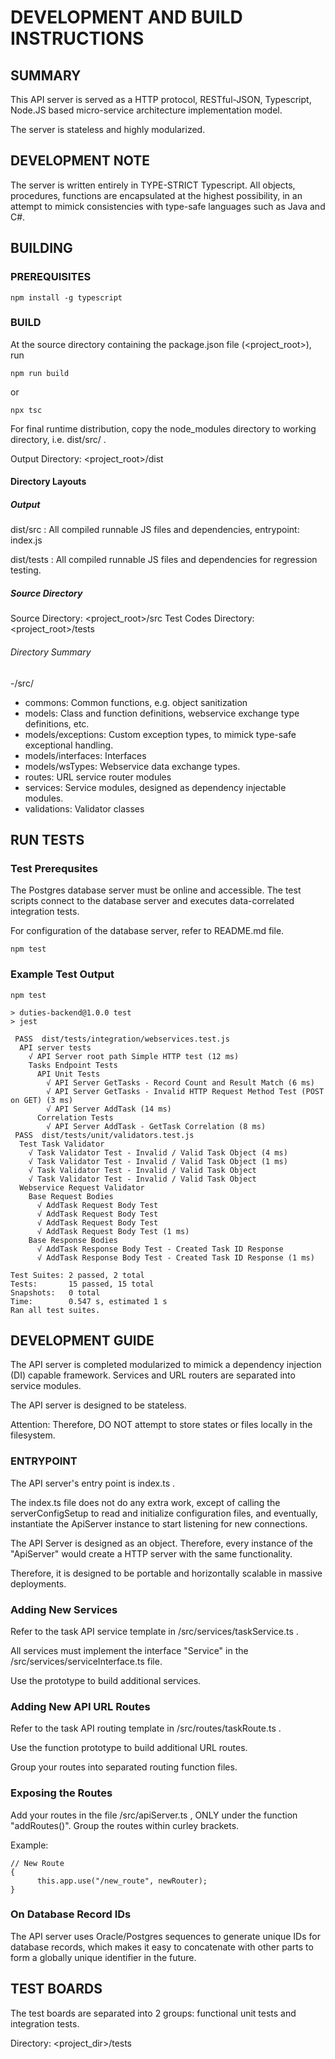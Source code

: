 # DEVELOPMENT AND BUILD INSTRUCTIONS

## SUMMARY

This API server is served as a HTTP protocol, RESTful-JSON, Typescript, Node.JS based micro-service architecture implementation model.

The server is stateless and highly modularized.

## DEVELOPMENT NOTE

The server is written entirely in TYPE-STRICT Typescript. All objects, procedures, functions are encapsulated at the highest possibility, in an attempt to mimick consistencies with type-safe languages such as Java and C#.

## BUILDING

### PREREQUISITES

```
npm install -g typescript
```

### BUILD

At the source directory containing the package.json file (<project_root>), run

```
npm run build
```

or

```
npx tsc
```

For final runtime distribution, copy the node_modules directory to working directory, i.e. dist/src/ .

Output Directory: <project_root>/dist

#### Directory Layouts

##### Output

dist/src : All compiled runnable JS files and dependencies, entrypoint: index.js

dist/tests : All compiled runnable JS files and dependencies for regression testing.

##### Source Directory

Source Directory: <project_root>/src
Test Codes Directory: <project_root>/tests

###### Directory Summary

-/src/

* commons: Common functions, e.g. object sanitization
* models: Class and function definitions, webservice exchange type definitions, etc.
* models/exceptions: Custom exception types, to mimick type-safe exceptional handling.
* models/interfaces: Interfaces
* models/wsTypes: Webservice data exchange types.
* routes: URL service router modules
* services: Service modules, designed as dependency injectable modules.
* validations: Validator classes

## RUN TESTS

### Test Prerequsites

The Postgres database server must be online and accessible. The test scripts connect to the database server and executes data-correlated integration tests.

For configuration of the database server, refer to README.md file.

```
npm test
```

### Example Test Output

```
npm test

> duties-backend@1.0.0 test
> jest

 PASS  dist/tests/integration/webservices.test.js
  API server tests
    √ API Server root path Simple HTTP test (12 ms)
    Tasks Endpoint Tests
      API Unit Tests
        √ API Server GetTasks - Record Count and Result Match (6 ms)
        √ API Server GetTasks - Invalid HTTP Request Method Test (POST on GET) (3 ms)
        √ API Server AddTask (14 ms)
      Correlation Tests
        √ API Server AddTask - GetTask Correlation (8 ms)
 PASS  dist/tests/unit/validators.test.js
  Test Task Validator
    √ Task Validator Test - Invalid / Valid Task Object (4 ms)
    √ Task Validator Test - Invalid / Valid Task Object (1 ms)
    √ Task Validator Test - Invalid / Valid Task Object
    √ Task Validator Test - Invalid / Valid Task Object
  Webservice Request Validator
    Base Request Bodies
      √ AddTask Request Body Test
      √ AddTask Request Body Test
      √ AddTask Request Body Test
      √ AddTask Request Body Test (1 ms)
    Base Response Bodies
      √ AddTask Response Body Test - Created Task ID Response
      √ AddTask Response Body Test - Created Task ID Response (1 ms)

Test Suites: 2 passed, 2 total
Tests:       15 passed, 15 total
Snapshots:   0 total
Time:        0.547 s, estimated 1 s
Ran all test suites.
```

## DEVELOPMENT GUIDE

The API server is completed modularized to mimick a dependency injection (DI) capable framework. Services and URL routers are separated into service modules.

The API server is designed to be stateless.

Attention: Therefore, DO NOT attempt to store states or files locally in the filesystem.

### ENTRYPOINT

The API server's entry point is index.ts .

The index.ts file does not do any extra work, except of calling the serverConfigSetup to read and initialize configuration files, and eventually, instantiate the ApiServer instance to start listening for new connections.
  
The API Server is designed as an object. Therefore, every instance of the "ApiServer" would create a HTTP server with the same functionality.

Therefore, it is designed to be portable and horizontally scalable in massive deployments.

### Adding New Services

Refer to the task API service template in /src/services/taskService.ts .  

All services must implement the interface "Service" in the /src/services/serviceInterface.ts file.

Use the prototype to build additional services.

### Adding New API URL Routes

Refer to the task API routing template in /src/routes/taskRoute.ts .  

Use the function prototype to build additional URL routes.

Group your routes into separated routing function files.

### Exposing the Routes

Add your routes in the file /src/apiServer.ts , ONLY under the function "addRoutes()". Group the routes within curley brackets.

Example:

```
// New Route
{
      this.app.use("/new_route", newRouter);
}
```

### On Database Record IDs

The API server uses Oracle/Postgres sequences to generate unique IDs for database records, which makes it easy to concatenate with other parts to form a globally unique identifier in the future.

## TEST BOARDS

The test boards are separated into 2 groups: functional unit tests and integration tests.

Directory: <project_dir>/tests